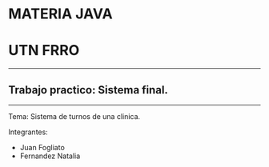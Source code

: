 # MATERIA JAVA
# UTN FRRO
------------------------------------------------------
## Trabajo practico: Sistema final.
------------------------------------------------------

Tema: Sistema de turnos de una clinica. 

Integrantes:
- Juan Fogliato
- Fernandez Natalia

## 
